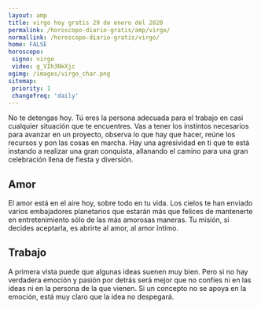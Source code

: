```yaml
---
layout: amp
title: virgo hoy gratis 29 de enero del 2020 
permalink: /horoscopo-diario-gratis/amp/virgo/
normallink: /horoscopo-diario-gratis/virgo/
home: FALSE
horoscopo:
 signo: virgo
 video: g_VIh3NkXjc
ogimg: /images/virgo_char.png
sitemap:
 priority: 1
 changefreq: 'daily'
---
```



No te detengas hoy. Tú eres la persona adecuada para el trabajo en casi cualquier situación que te encuentres. Vas a tener los instintos necesarios para avanzar en un proyecto, observa lo que hay que hacer, reúne los recursos y pon las cosas en marcha. Hay una agresividad en ti que te está instando a realizar una gran conquista, allanando el camino para una gran celebración llena de fiesta y diversión.

## Amor

El amor está en el aire hoy, sobre todo en tu vida. Los cielos te han enviado varios embajadores planetarios que estarán más que felices de mantenerte en entretenimiento sólo de las más amorosas maneras. Tu misión, si decides aceptarla, es abrirte al amor, al amor íntimo.

## Trabajo

A primera vista puede que algunas ideas suenen muy bien. Pero si no hay verdadera emoción y pasión por detrás será mejor que no confíes ni en las ideas ni en la persona de la que vienen. Si un concepto no se apoya en la emoción, está muy claro que la idea no despegará.